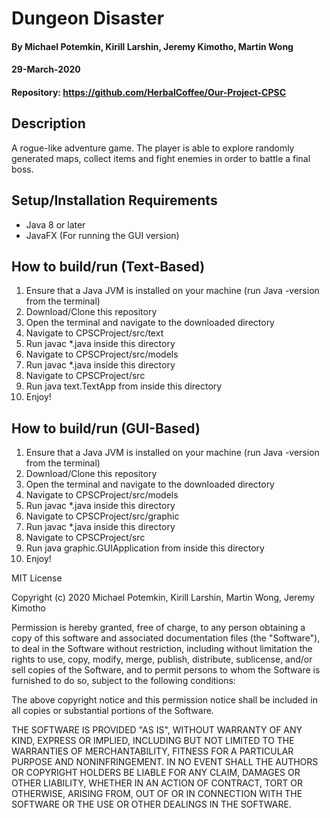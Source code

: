 # Dungeon Disaster
#### By **Michael Potemkin, Kirill Larshin, Jeremy Kimotho, Martin Wong**
#### 29-March-2020
#### Repository: https://github.com/HerbalCoffee/Our-Project-CPSC
## Description
A rogue-like adventure game. The player is able to explore randomly generated maps, collect items and fight enemies in order to battle a final boss.
## Setup/Installation Requirements
* Java 8 or later
* JavaFX (For running the GUI version)
## How to build/run (Text-Based)
1. Ensure that a Java JVM is installed on your machine (run Java -version from the terminal)
2. Download/Clone this repository
3. Open the terminal and navigate to the downloaded directory
4. Navigate to CPSCProject/src/text
5. Run javac *.java inside this directory
6. Navigate to CPSCProject/src/models
7. Run javac *.java inside this directory
8. Navigate  to CPSCProject/src
9. Run java text.TextApp from inside this directory
10. Enjoy!
## How to build/run (GUI-Based)
1. Ensure that a Java JVM is installed on your machine (run Java -version from the terminal)
2. Download/Clone this repository
3. Open the terminal and navigate to the downloaded directory
4. Navigate to CPSCProject/src/models
5. Run javac *.java inside this directory
6. Navigate to CPSCProject/src/graphic
7. Run javac *.java inside this directory
8. Navigate to CPSCProject/src
9. Run java graphic.GUIApplication from inside this directory
10. Enjoy!

MIT License

Copyright (c) 2020 Michael Potemkin, Kirill Larshin, Martin Wong, Jeremy Kimotho

Permission is hereby granted, free of charge, to any person obtaining a copy of this software and associated documentation files (the "Software"), to deal in the Software without restriction, including without limitation the rights to use, copy, modify, merge, publish, distribute, sublicense, and/or sell copies of the Software, and to permit persons to whom the Software is furnished to do so, subject to the following conditions:

The above copyright notice and this permission notice shall be included in all copies or substantial portions of the Software.

THE SOFTWARE IS PROVIDED "AS IS", WITHOUT WARRANTY OF ANY KIND, EXPRESS OR IMPLIED, INCLUDING BUT NOT LIMITED TO THE WARRANTIES OF MERCHANTABILITY, FITNESS FOR A PARTICULAR PURPOSE AND NONINFRINGEMENT. IN NO EVENT SHALL THE AUTHORS OR COPYRIGHT HOLDERS BE LIABLE FOR ANY CLAIM, DAMAGES OR OTHER LIABILITY, WHETHER IN AN ACTION OF CONTRACT, TORT OR OTHERWISE, ARISING FROM, OUT OF OR IN CONNECTION WITH THE SOFTWARE OR THE USE OR OTHER DEALINGS IN THE SOFTWARE.
